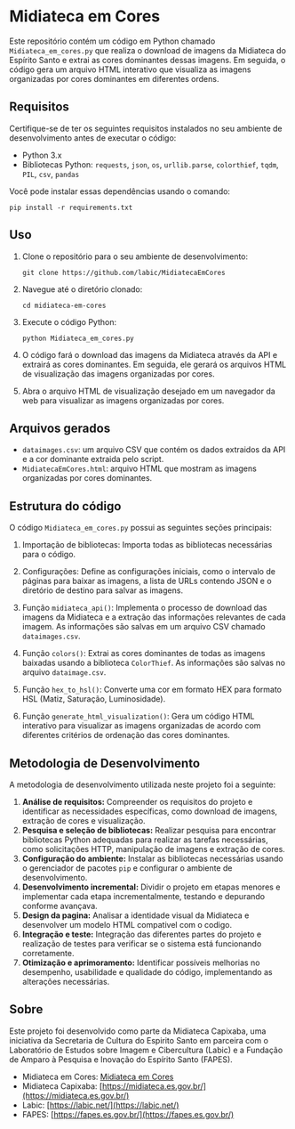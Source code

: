 # Midiateca em Cores

Este repositório contém um código em Python chamado `Midiateca_em_cores.py` que realiza o download de imagens da Midiateca do Espírito Santo e extrai as cores dominantes dessas imagens. Em seguida, o código gera um arquivo HTML interativo que visualiza as imagens organizadas por cores dominantes em diferentes ordens.

## Requisitos

Certifique-se de ter os seguintes requisitos instalados no seu ambiente de desenvolvimento antes de executar o código:

-   Python 3.x
-   Bibliotecas Python: `requests`, `json`, `os`, `urllib.parse`, `colorthief`, `tqdm`, `PIL`, `csv`, `pandas`

Você pode instalar essas dependências usando o comando:

    pip install -r requirements.txt

## Uso

1.  Clone o repositório para o seu ambiente de desenvolvimento:

    `git clone https://github.com/labic/MidiatecaEmCores`

2.  Navegue até o diretório clonado:

    `cd midiateca-em-cores`

3.  Execute o código Python:

    `python Midiateca_em_cores.py`

4.  O código fará o download das imagens da Midiateca através da API e extrairá as cores dominantes. Em seguida, ele gerará os arquivos HTML de visualização das imagens organizadas por cores.
    
5.  Abra o arquivo HTML de visualização desejado em um navegador da web para visualizar as imagens organizadas por cores.
    
## Arquivos gerados

-   `dataimages.csv`: um arquivo CSV que contém os dados extraidos da API e a cor dominante extraida pelo script.
-   `MidiatecaEmCores.html`: arquivo HTML que mostram as imagens organizadas por cores dominantes.

## Estrutura do código

O código `Midiateca_em_cores.py` possui as seguintes seções principais:

1.  Importação de bibliotecas: Importa todas as bibliotecas necessárias para o código.
    
2.  Configurações: Define as configurações iniciais, como o intervalo de páginas para baixar as imagens, a lista de URLs contendo JSON e o diretório de destino para salvar as imagens.
    
3.  Função `midiateca_api()`: Implementa o processo de download das imagens da Midiateca e a extração das informações relevantes de cada imagem. As informações são salvas em um arquivo CSV chamado `dataimages.csv`.
    
4.  Função `colors()`: Extrai as cores dominantes de todas as imagens baixadas usando a biblioteca `ColorThief`. As informações são salvas no arquivo `dataimage.csv`.
    
5.  Função `hex_to_hsl()`: Converte uma cor em formato HEX para formato HSL (Matiz, Saturação, Luminosidade).
    
6.  Função `generate_html_visualization()`: Gera um código HTML interativo para visualizar as imagens organizadas de acordo com diferentes critérios de ordenação das cores dominantes.

## Metodologia de Desenvolvimento

A metodologia de desenvolvimento utilizada neste projeto foi a seguinte:

1.  **Análise de requisitos:** Compreender os requisitos do projeto e identificar as necessidades específicas, como download de imagens, extração de cores e visualização.
2.  **Pesquisa e seleção de bibliotecas:** Realizar pesquisa para encontrar bibliotecas Python adequadas para realizar as tarefas necessárias, como solicitações HTTP, manipulação de imagens e extração de cores.
3.  **Configuração do ambiente:** Instalar as bibliotecas necessárias usando o gerenciador de pacotes `pip` e configurar o ambiente de desenvolvimento.
4.  **Desenvolvimento incremental:** Dividir o projeto em etapas menores e implementar cada etapa incrementalmente, testando e depurando conforme avançava.
5.  **Design da pagina:** Analisar a identidade visual da Midiateca e desenvolver um modelo HTML compativel com o codigo.
6.  **Integração e teste:** Integração das diferentes partes do projeto e realização de testes para verificar se o sistema está funcionando corretamente.
7.  **Otimização e aprimoramento:** Identificar possíveis melhorias no desempenho, usabilidade e qualidade do código, implementando as alterações necessárias.

## Sobre

Este projeto foi desenvolvido como parte da Midiateca Capixaba, uma iniciativa da Secretaria de Cultura do Espirito Santo em parceira com o Laboratório de Estudos sobre Imagem e Cibercultura (Labic) e a Fundação de Amparo à Pesquisa e Inovação do Espírito Santo (FAPES).

-   Midiateca em Cores:  [Midiateca em Cores](https://www.labic.net/mvm/MidiatecaEmCores.html)
-   Midiateca Capixaba:  [https://midiateca.es.gov.br/](https://midiateca.es.gov.br/)
-   Labic:  [https://labic.net/](https://labic.net/)
-   FAPES:  [https://fapes.es.gov.br/](https://fapes.es.gov.br/)
